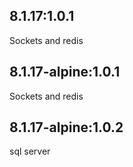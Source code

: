 ## 8.1.17:1.0.1 
Sockets and redis



## 8.1.17-alpine:1.0.1
Sockets and redis

## 8.1.17-alpine:1.0.2
sql server

